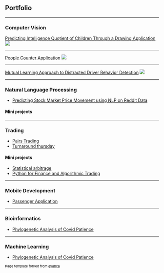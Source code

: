 ## Portfolio

---

### Computer Vision

[Predicting Intelligence Quotient of Children Through a Drawing Application](/cv/projects/1)
<img src="images/cv/overview.jpg?raw=true"/>

---

[People Counter Application](/cv/projects/2)
<img src="images/cv/interface.gif?raw=true"/>

---

[Mutual Learning Approach to Distracted Driver Behavior Detection](/cv/projects/3)
<img src="images/cv/overview_of_the_architecture.png?raw=true"/>

---

### Natural Language Processing

-   [Predicting Stock Market Price Movement using NLP on Reddit Data](/nlp/projects/1)

#### Mini projects

---

### Trading

-   [Pairs Trading](/trading/projects/1)
-   [Turnaround thursday](/trading/projects/2)

#### Mini projects

-   [Statistical arbitrage](/trading/learning/2)
-   [Python for Finance and Algorithmic Trading](/trading/learning/3)

---

### Mobile Development

-   [Passenger Application](mobile/projects/1)

---

### Bioinformatics

-   [Phylogenetic Analysis of Covid Patience](bioinformatics/projects/1)

---

### Machine Learning

-   [Phylogenetic Analysis of Covid Patience](bioinformatics/projects/1)

<p style="font-size:11px">Page template forked from <a href="https://github.com/evanca/quick-portfolio">evanca</a></p>
<!-- Remove above link if you don't want to attibute -->
